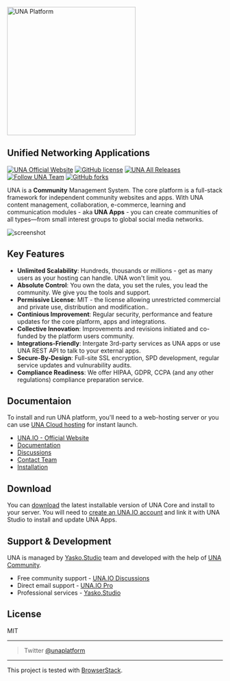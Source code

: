<a href="https://una.io"><img width="300" alt="UNA Platform" src="https://user-images.githubusercontent.com/22210428/186068817-62b90f4b-deed-4661-b015-8409c3720b5e.png"></a>

## Unified Networking Applications

[![UNA Official Website](https://img.shields.io/badge/website-una.io-blue.svg?style=for-the-badge)](https://una.io)
[![GitHub license](https://img.shields.io/github/license/unaio/una?style=for-the-badge)](https://github.com/unaio/una/blob/master/license.txt)
[![UNA All Releases](https://img.shields.io/github/downloads/unaio/una/total.svg?style=for-the-badge)](https://github.com/unaio/una)
[![Follow UNA Team](https://img.shields.io/twitter/follow/unaplatform.svg?style=for-the-badge&label=Follow)](https://twitter.com/unaplatform)
[![GitHub forks](https://img.shields.io/github/forks/unaio/una?style=for-the-badge)](https://github.com/unaio/una/network)

UNA is a **Community** Management System. The core platform is a full-stack framework for independent community websites and apps. With UNA content management, collaboration, e-commerce, learning and communication modules - aka **UNA Apps** - you can create communities of all types—from small interest groups to global social media networks.

![screenshot](https://user-images.githubusercontent.com/22210428/186073113-8f82f8f2-fd5a-4dbb-8328-e0ca847809b9.png)






## Key Features

* **Unlimited Scalability**: Hundreds, thousands or millions - get as many users as your hosting can handle. UNA won't limit you.
* **Absolute Control**: You own the data, you set the rules, you lead the community. We give you the tools and support.
* **Permissive License**: MIT - the license allowing unrestricted commercial and private use, distribution and modification..
* **Continious Improvement**: Regular security, performance and feature updates for the core platform, apps and integrations.
* **Collective Innovation**: Improvements and revisions initiated and co-funded by the platform users community.
* **Integrations-Friendly**: Intergate 3rd-party services as UNA apps or use UNA REST API to talk to your external apps.
* **Secure-By-Design**: Full-site SSL encryption, SPD development, regular service updates and vulnurability audits.
* **Compliance Readiness**: We offer HIPAA, GDPR, CCPA (and any other regulations) compliance preparation service.





## Documentaion

To install and run UNA platform, you'll need to a web-hosting server or you can use [UNA Cloud hosting](https://una.io/start) for instant launch. 


- [UNA.IO - Official Website](https://una.io)
- [Documentation](https://github.com/unaio/una/wiki)
- [Discussions](https://una.io/page/discussions-home)
- [Contact Team](https://una.io/page/contact)
- [Installation](https://una.io/page/view-article?id=8)




## Download

You can [download](https://github.com/unaio/una/archive/refs/heads/master.zip) the latest installable version of UNA Core and install to your server. You will need to [create an UNA.IO account](https://una.io) and link it with UNA Studio to install and update UNA Apps.




## Support & Development

UNA is managed by [Yasko.Studio](https://yasko.studio) team and developed with the help of [UNA Community](https://una.io).

* Free community support - [UNA.IO Discussions](https://una.io/page/discussions-home)
* Direct email support - [UNA.IO Pro](https://una.io/start)
* Professional services - [Yasko.Studio](https://yasko.studio)



## License

MIT

---

> Twitter [@unaplatform](https://twitter.com/unaplatform)

---

This project is tested with [BrowserStack](https://email.browserstack.com/c/eJwlzE1uhDAMQOHTlF2i_NghLHKWkRPbGjQMdAgU9fZF6vrpe1J8SikGnzwOXLAij8NcUsTgWtNJNaaH5xiqS6jqQTkHCCPC1GyfWV7zx-gun1PWwyib743PLtQPb940r9HU5RSDWRNyGyGZccr55wuc3HmxN-1Plv6ybXsPz8IhkjiokLMSoZCjiJwBpEVo5IelXNdl675dXfZ-UPuXe6Hfe3quZOftD8PYQwM).

